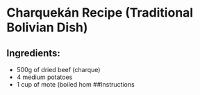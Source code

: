 # Charquekán Recipe (Traditional Bolivian Dish)

## Ingredients:

- 500g of dried beef (charque)
- 4 medium potatoes
- 1 cup of mote (boiled hom
##Instructions
